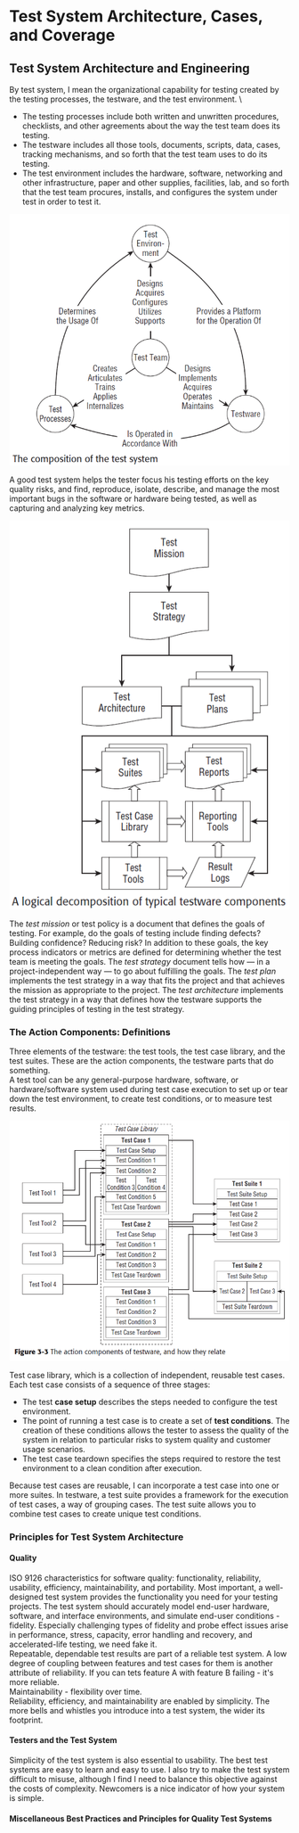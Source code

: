 # Test System Architecture, Cases, and Coverage

## Test System Architecture and Engineering
By test system, I mean the organizational capability for testing created by the testing processes, the testware, 
and the test environment. \
- The testing processes include both written and unwritten procedures, checklists, and other agreements about the way the
  test team does its testing.
- The testware includes all those tools, documents, scripts, data, cases, tracking mechanisms, and so forth that the test
  team uses to do its testing. 
- The test environment includes the hardware, software, networking and other infrastructure, paper and other supplies,
  facilities, lab, and so forth that the test team procures, installs, and configures the system under test in order to
  test it.

![scope](/managing_testing_process/media/test_system.png)

A good test system helps the tester focus his testing efforts on the key quality risks, and find, reproduce, isolate,
describe, and manage the most important bugs in the software or hardware being tested, as well as capturing and analyzing
key metrics.

![scope](/managing_testing_process/media/testware.PNG)

The *test mission* or test policy is a document that defines the goals of testing. For example, do the goals of testing
include finding defects? Building confidence? Reducing risk? In addition to these goals, the key process indicators or
metrics are defined for determining whether the test team is meeting the goals. The *test strategy* document tells how
— in a project-independent way — to go about fulfilling the goals. The *test plan* implements the test strategy in a way
that fits the project and that achieves the mission as appropriate to the project. The *test architecture* implements the
test strategy in a way that defines how the testware supports the guiding principles of testing in the test strategy.

### The Action Components: Definitions
Three elements of the testware: the test tools, the test case library, and the test suites.
These are the action components, the testware parts that do something. \
A test tool can be any general-purpose hardware, software, or hardware/software system used during test case execution
to set up or tear down the test environment, to create test conditions, or to measure test results.

![scope](/managing_testing_process/media/action_components.PNG)

Test case library, which is a collection of independent, reusable test cases. \
Each test case consists of a sequence of three stages:
 - The test **case setup** describes the steps needed to configure the test environment.
 - The point of running a test case is to create a set of **test conditions**. The creation of these conditions allows
 the tester to assess the quality of the system in relation to particular risks to system quality and customer usage scenarios.
 - The test case teardown specifies the steps required to restore the test environment to a clean condition after execution.

Because test cases are reusable, I can incorporate a test case into one or more suites. In testware, a test suite provides
a framework for the execution of test cases, a way of grouping cases. The test suite allows you to combine test cases to create unique test conditions.

### Principles for Test System Architecture
#### Quality
ISO 9126 characteristics for software quality: functionality, reliability, usability, efficiency, maintainability, and portability. Most important, a well-designed test system provides the functionality you need for your testing projects.
The test system should accurately model end-user hardware, software, and interface environments, and simulate end-user
conditions - fidelity. Especially challenging types of fidelity and probe effect issues arise in performance, stress,
capacity, error handling and recovery, and accelerated-life testing, we need fake it. \
Repeatable, dependable test results are part of a reliable test system. A low degree of coupling between features and 
test cases for them is another attribute of reliability. If you can tets feature A with feature B failing - it's more
reliable. \
Maintainability - flexibility over time. \
Reliability, efficiency, and maintainability are enabled by simplicity. The more bells and whistles you introduce into 
a test system, the wider its footprint.
#### Testers and the Test System
Simplicity of the test system is also essential to usability. The best test systems are easy to learn and easy to use.
I also try to make the test system difficult to misuse, although I find I need to balance this objective against the
costs of complexity. Newcomers is a nice indicator of how your system is simple.
#### Miscellaneous Best Practices and Principles for Quality Test Systems

